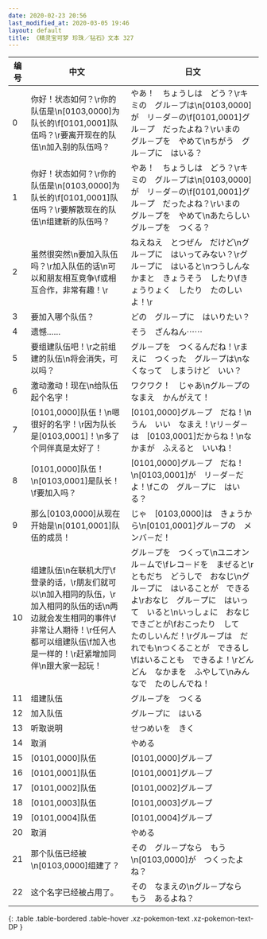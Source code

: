 ```yaml
---
date: 2020-02-23 20:56
last_modified_at: 2020-03-05 19:46
layout: default
title: 《精灵宝可梦 珍珠／钻石》文本 327
---
```

| 编号 | 中文 | 日文 |
| ---- | ---- | ---- |
| 0 | 你好！状态如何？\r你的队伍是\n[0103,0000]为队长的\f[0101,0001]队伍吗？\r要离开现在的队伍\n加入别的队伍吗？ | やあ！　ちょうしは　どう？\rキミの　グル－プは\n[0103,0000]が　リ－ダ－の\f[0101,0001]グル－プ　だったよね？\rいまの　グル－プを　やめて\nちがう　グル－プに　はいる？ |
| 1 | 你好！状态如何？\r你的队伍是\n[0103,0000]为队长的\f[0101,0001]队伍吗？\r要解散现在的队伍\n组建新的队伍吗？ | やあ！　ちょうしは　どう？\rキミの　グル－プは\n[0103,0000]が　リ－ダ－の\f[0101,0001]グル－プ　だったよね？\rいまの　グル－プを　やめて\nあたらしい　グル－プを　つくる？ |
| 2 | 虽然很突然\n要加入队伍吗？\r加入队伍的话\n可以和朋友相互竞争\f或相互合作，非常有趣！\r | ねえねえ　とつぜん　だけど\nグル－プに　はいってみない？\rグル－プに　はいると\nつうしんなかまと　きょうそう　したり\fきょうりょく　したり　たのしいよ！\r |
| 3 | 要加入哪个队伍？ | どの　グル－プに　はいりたい？ |
| 4 | 遗憾…… | そう　ざんねん⋯⋯ |
| 5 | 要组建队伍吧！\r之前组建的队伍\n将会消失，可以吗？ | グル－プを　つくるんだね！\rまえに　つくった　グル－プは\nなくなって　しまうけど　いい？ |
| 6 | 激动激动！现在\n给队伍起个名字！ | ワクワク！　じゃあ\nグル－プの　なまえ　かんがえて！ |
| 7 | [0101,0000]队伍！\n嗯很好的名字！\r因为队长是[0103,0001]！\n多了个同伴真是太好了！ | [0101,0000]グル－プ　だね！\nうん　いい　なまえ！\rリ－ダ－は　[0103,0001]だからね！\nなかまが　ふえると　いいね！ |
| 8 | [0101,0000]队伍！\n[0103,0001]是队长！\f要加入吗？ | [0101,0000]グル－プ　だね！\n[0103,0001]が　リ－ダ－だよ！\fこの　グル－プに　はいる？ |
| 9 | 那么[0103,0000]从现在开始是\n[0101,0001]队伍的成员！ | じゃ　[0103,0000]は　きょうから\n[0101,0001]グル－プの　メンバ－だ！ |
| 10 | 组建队伍\n在联机大厅\f登录的话，\r朋友们就可以\n加入相同的队伍，\r加入相同的队伍的话\n两边就会发生相同的事件\f非常让人期待！\r任何人都可以组建队伍\f加入也是一样的！\r赶紧增加同伴\n跟大家一起玩！ | グル－プを　つくって\nユニオン　ル－ムで\fレコ－ドを　まぜると\rともだち　どうしで　おなじ\nグル－プに　はいることが　できるよ\rおなじ　グル－プに　はいって　いると\nいっしょに　おなじ　できごとが\fおこったり　して　たのしいんだ！\rグル－プは　だれでも\nつくることが　できるし\fはいることも　できるよ！\rどんどん　なかまを　ふやして\nみんなで　たのしんでね！ |
| 11 | 组建队伍 | グル－プを　つくる |
| 12 | 加入队伍 | グル－プに　はいる |
| 13 | 听取说明 | せつめいを　きく |
| 14 | 取消 | やめる |
| 15 | [0101,0000]队伍 | [0101,0000]グル－プ |
| 16 | [0101,0001]队伍 | [0101,0001]グル－プ |
| 17 | [0101,0002]队伍 | [0101,0002]グル－プ |
| 18 | [0101,0003]队伍 | [0101,0003]グル－プ |
| 19 | [0101,0004]队伍 | [0101,0004]グル－プ |
| 20 | 取消 | やめる |
| 21 | 那个队伍已经被\n[0103,0000]组建了？ | その　グル－プなら　もう\n[0103,0000]が　つくったよね？ |
| 22 | 这个名字已经被占用了。 | その　なまえの\nグル－プなら　もう　あるよね？ |
{: .table .table-bordered .table-hover .xz-pokemon-text .xz-pokemon-text-DP }